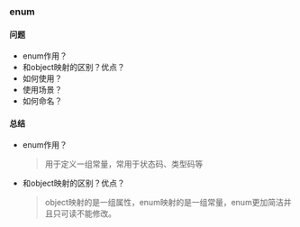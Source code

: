 ### enum

#### 问题
- enum作用？
- 和object映射的区别？优点？
- 如何使用？
- 使用场景？
- 如何命名？

#### 总结
- enum作用？
  > 用于定义一组常量，常用于状态码、类型码等

- 和object映射的区别？优点？
  > object映射的是一组属性，enum映射的是一组常量，enum更加简洁并且只可读不能修改。
